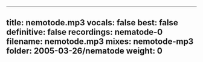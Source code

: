 
---
title: nemotode.mp3
vocals: false
best: false
definitive: false
recordings: nematode-0
filename: nemotode.mp3
mixes: nemotode-mp3
folder: 2005-03-26/nematode
weight: 0
---
